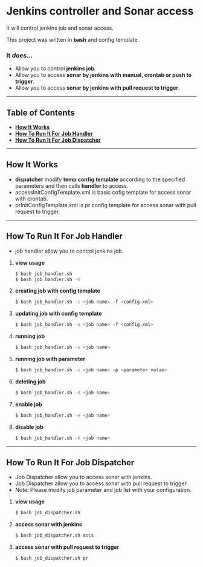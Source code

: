 # Jenkins controller and Sonar access


It will control jenkins job and sonar access.

This project was written in **bash** and config template.



### It _does..._

* Allow you to control **jenkins job**.
* Allow you to access **sonar by jenkins with manual, crontab or push to trigger**.
* Allow you to access **sonar by jenkins with pull request to trigger**.


----


## Table of Contents

* **[How It Works](#how-it-works)**
* **[How To Run It For Job Handler](#how-to-run-it-for-job-handler)**
* **[How To Run It For Job Dispatcher](#how-to-run-it-for-job-dispatcher)**


----


## How It Works

* **dispatcher** modify **temp config template** according to the specified parameters and then calls **handler** to access.
* accessInitConfigTemplate.xml is basic cofig template for access sonar with crontab.
* prInitConfigTemplate.xml is pr config template for access sonar with pull request to trigger.


----


## How To Run It For Job Handler

* job handler allow you to control jenkins job.

1. **view usage**    
    ```sh
    $ bash job_handler.sh
    $ bash job_handler.sh -h
    ```

2. **creating job with config template**
    ```sh
    $ bash job_handler.sh -c <job name> -f <config.xml>
    ```

3. **updating job with config template**
    ```sh
    $ bash job_handler.sh -u <job name> -f <config.xml>
    ```

4. **running job**
    ```sh
    $ bash job_handler.sh -s <job name>
    ```

5. **running job with parameter**
    ```sh
    $ bash job_handler.sh -s <job name> -p <parameter value>
    ```

6. **deleting job**
    ```sh
    $ bash job_handler.sh -d <job name>
    ```

7. **enable job**
    ```sh
    $ bash job_handler.sh -e <job name>
    ```

8. **disable job**
    ```sh
    $ bash job_handler.sh -k <job name>
    ```


----


## How To Run It For Job Dispatcher

* Job Dispatcher allow you to access sonar with jenkins.
* Job Dispatcher allow you to access sonar with pull request to trigger.
* Note: Please modify job parameter and job list with your configuration.

1. **view usage**
    ```sh
    $ bash job_dispatcher.sh
    ```
   
2. **access sonar with jenkins**
    ```sh
    $ bash job_dispatcher.sh accs
    ```

3. **access sonar with pull request to trigger**
    ```sh
    $ bash job_dispatcher.sh pr
    ```

